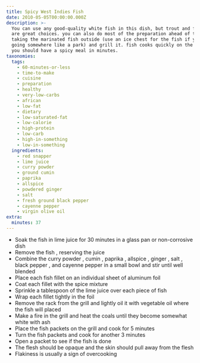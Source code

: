 ```yaml
---
title: Spicy West Indies Fish
date: 2010-05-05T00:00:00.000Z
description: >-
  You can use any good-quality white fish in this dish, but trout and flounder
  are great choices. you can also do most of the preparation ahead of time, by
  taking the marinated fish outside (use an ice chest for the fish if you are
  going somewhere like a park) and grill it. fish cooks quickly on the grill so
  you should have a spicy meal in minutes.
taxonomies:
  tags:
    - 60-minutes-or-less
    - time-to-make
    - cuisine
    - preparation
    - healthy
    - very-low-carbs
    - african
    - low-fat
    - dietary
    - low-saturated-fat
    - low-calorie
    - high-protein
    - low-carb
    - high-in-something
    - low-in-something
  ingredients:
    - red snapper
    - lime juice
    - curry powder
    - ground cumin
    - paprika
    - allspice
    - powdered ginger
    - salt
    - fresh ground black pepper
    - cayenne pepper
    - virgin olive oil
extra:
  minutes: 37
---
```

 - Soak the fish in lime juice for 30 minutes in a glass pan or non-corrosive dish
 - Remove the fish , reserving the juice
 - Combine the curry powder , cumin , paprika , allspice , ginger , salt , black pepper , and cayenne pepper in a small bowl and stir until well blended
 - Place each fish fillet on an individual sheet of aluminum foil
 - Coat each fillet with the spice mixture
 - Sprinkle a tablespoon of the lime juice over each piece of fish
 - Wrap each fillet tightly in the foil
 - Remove the rack from the grill and lightly oil it with vegetable oil where the fish will placed
 - Make a fire in the grill and heat the coals until they become somewhat white with ash
 - Place the fish packets on the grill and cook for 5 minutes
 - Turn the fish packets and cook for another 3 minutes
 - Open a packet to see if the fish is done
 - The flesh should be opaque and the skin should pull away from the flesh
 - Flakiness is usually a sign of overcooking
